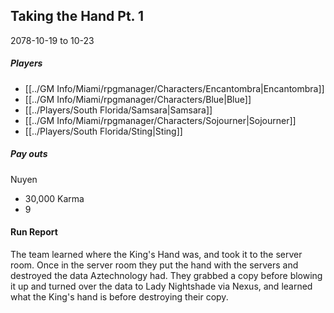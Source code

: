 ## Taking the Hand Pt. 1
2078-10-19 to 10-23
##### Players
- [[../GM Info/Miami/rpgmanager/Characters/Encantombra|Encantombra]]
- [[../GM Info/Miami/rpgmanager/Characters/Blue|Blue]]
- [[../Players/South Florida/Samsara|Samsara]]
- [[../GM Info/Miami/rpgmanager/Characters/Sojourner|Sojourner]]
- [[../Players/South Florida/Sting|Sting]]
##### Pay outs
Nuyen
- 30,000
Karma
- 9

#### Run Report
The team learned where the King's Hand was, and took it to the server room. Once in the server room they put the hand with the servers and destroyed the data Aztechnology had. They grabbed a copy before blowing it up and turned over the data to Lady Nightshade via Nexus, and learned what the King's hand is before destroying their copy.